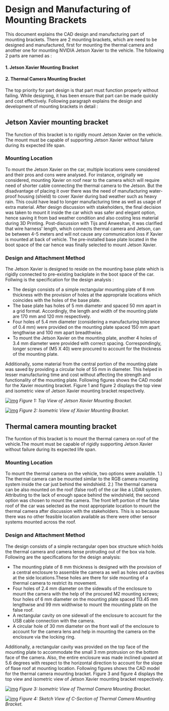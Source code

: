 # Design and Manufacturing of Mounting Brackets

This document explains the CAD design and manufacturing part of mounting brackets. There are 2 mounting brackets, which are need to be designed and manufactured, first for mounting the thermal camera and another one for mounting NVIDIA Jetson Xavier to the vehicle. The following 2 parts are named as :

#### 1. Jetson Xavier Mounting Bracket 
#### 2. Thermal Camera Mounting Bracket 

The top priority for part design is that part must function properly without failing. While designing, it has been ensure that part can be made quickly and cost effectively. Following paragraph explains the design and development of mounting brackets in detail :

## Jetson Xavier mounting bracket

The function of this bracket is to rigidly mount Jetson Xavier on the vehicle. The mount must be capable of supporting Jetson Xavier without failure during its expected life span.

### Mounting Location
To mount the Jetson Xavier on the car, multiple locations were considered and their pros and cons were analysed. For instance, originally we considered, mounting Xavier on roof near to the camera which will require need of shorter cable connecting the thermal camera to the Jetson. But the disadvantage of placing it over there was the need of manufacturing water-proof housing (shield) to cover Xavier during bad weather such as heavy rain. This could have lead to longer manufacturing time as well as usage of extra material. 
After design discussion with stakeholders, the final decision was taken to mount it inside the car which was safer and elegant option, hence saving it from bad weather condition and also costing less material during 3D Printing. Post-discussion with Tijs and Anweshan, it was clarified that wire harness' length, which connects thermal camera and Jetson, can be between 4-5 meters and will not cause any communication loss if Xavier is mounted at back of vehicle. The pre-installed base plate located in the boot space of the car hence was finally selected to mount Jetson Xavier.

### Design and Attachment Method
The Jetson Xavier is designed to reside on the mounting base plate which is rigidly connected to pre-existing backplate in the boot space of the car. Follwing is the specification for the design analysis :

- The design consists of a simple rectangular mounting plate of 8 mm thickness with the provision of holes at the appropriate locations which coincides with the holes of the base plate. 
- The base plate has holes of 5 mm diameter and spaced 50 mm apart in a grid format. Accordingly, the length and width of the mounting plate are 170 mm and 120 mm respectively. 
- Four holes of 5.4 mm diameter (considering a manufacturing tolerance of 0.4 mm) were provided on the mounting plate spaced 150 mm apart lengthwise and 100 mm apart breadthwise. 
- To mount the Jetson Xavier on the mounting plate, another 4 holes of 3.4 mm diameter were provided with correct spacing. Correspondingly, longer screws of (M5 X 40) were procured to account for the thickness of the mounting plate. 

Additionally, some material from the central portion of the mounting plate was saved by providing a circular hole of 55 mm in diameter. This helped in lesser manufacturing time and cost without affecting the strength and functionality of the mounting plate. Following figures shows the CAD model for the Xavier mounting bracket. Figure 1 and figure 2 displays the top view and isometric view of Jetson Xavier mounting bracket respectively.

[![img](https://github.com/tue-mps-edu/thermal_object_detection/raw/master/CAD/doc_images/xavier_image1.JPG)](https://github.com/tue-mps-edu/thermal_object_detection/blob/master/CAD/doc_images/xavier_image1.JPG)
*Figure 1: Top View of Jetson Xavier Mounting Bracket.*

[![img](https://github.com/tue-mps-edu/thermal_object_detection/raw/master/CAD/doc_images/xavier_image2.JPG)](https://github.com/tue-mps-edu/thermal_object_detection/blob/master/CAD/doc_images/xavier_image2.JPG)
*Figure 2: Isometric View of Xavier Mounting Bracket.*

## Thermal camera mounting bracket

The fucntion of this bracket is to mount the thermal camera on roof of the vehicle.The mount must be capable of rigidly supporting Jetson Xavier without failure during its expected life span.

### Mounting Location
To mount the thermal camera on the vehicle, two options were available. 1.) The thermal camera can be mounted similar to the RGB camera mounting system inside the car just behind the windshield. 2.) The thermal camera can be also mounted on the roof (false roof) of the car like a LIDAR system. Attributing to the lack of enough space behind the windshield, the second option was chosen to mount the camera. The front left portion of the false roof of the car was selected as the most appropriate location to mount the thermal camera after discussion with the stakeholders. This is so because there was no other feasible location available as there were other sensor systems mounted across the roof.

### Design and Attachment Method
The design consists of a simple rectangular open box structure which holds the thermal camera and camera lense protruding out of the box via hole. Following are the specifications for the design analysis:

- The mounting plate of 8 mm thickness is designed with the provision of a central enclosure to assemble the camera as well as holes and cavities at the side locations.These holes are there for side mounting of a thermal camera to restrict its movement. 
- Four holes of 2.4 mm diameter on the sidewalls of the enclosure to mount the camera with the help of the procured M2 mounting screws; four holes of 6 mm diameter on the mounting plate spaced 113.45 mm lengthwise and 99 mm widthwise to mount the mounting plate on the false roof.
- A rectangular cavity on one sidewall of the enclosure to account for the USB cable connection with the camera.
- A circular hole of 30 mm diameter on the front wall of the enclosure to account for the camera lens and help in mounting the camera on the enclosure via the locking ring. 

Additionally, a rectangular cavity was provided on the top face of the mounting plate to accommodate the small 3 mm protrusion on the bottom face of the camera. Also, the entire enclosure was made inclined upward at 5.6 degrees with respect to the horizontal direction to account for the slope of flase roof at mounting location. Following figures shows the CAD model for the thermal camera mounting bracket. Figure 3 and figure 4 displays the top view and isometric view of Jetson Xavier mounting bracket respectively.

[![img](https://github.com/tue-mps-edu/thermal_object_detection/raw/master/CAD/doc_images/camera_image1.JPG)](https://github.com/tue-mps-edu/thermal_object_detection/blob/master/CAD/doc_images/camera_image1.JPG)
*Figure 3:  Isometric View of Thermal Camera Mounting Bracket.*

[![img](https://github.com/tue-mps-edu/thermal_object_detection/raw/master/CAD/doc_images/camera_image2.JPG)](https://github.com/tue-mps-edu/thermal_object_detection/blob/master/CAD/doc_images/camera_image2.JPG)
*Figure 4:  Sketch View of C-Section of Thermal Camera Mounting Bracket.*
